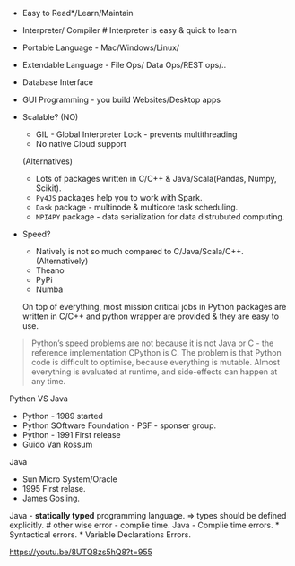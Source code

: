 
* Easy to Read*/Learn/Maintain
* Interpreter/ Compiler # Interpreter is easy & quick to learn
* Portable Language - Mac/Windows/Linux/
* Extendable Language - File Ops/ Data Ops/REST ops/..
* Database Interface
* GUI Programming - you build Websites/Desktop apps
* Scalable?
    (NO)
    * GIL - Global Interpreter Lock - prevents multithreading
    * No native Cloud support
    
    (Alternatives)
    
    * Lots of packages written in C/C++ & Java/Scala(Pandas, Numpy, Scikit).
    * `Py4JS` packages help you to work with Spark.
    * `Dask` package - multinode & multicore task scheduling.
    * `MPI4PY` package - data serialization for data distrubuted computing.

* Speed?
    * Natively is not so much compared to C/Java/Scala/C++.
    (Alternatively)
    * Theano
    * PyPi
    * Numba
    
    On top of everything, most mission critical jobs in Python packages are written in C/C++ and python wrapper are provided & they are easy to use.

> Python’s speed problems are not because it is not Java or C - the reference implementation CPython is C. The problem is that Python code is difficult to optimise, because everything is mutable. Almost everything is evaluated at runtime, and side-effects can happen at any time.


Python VS Java

* Python - 1989 started
* Python SOftware Foundation - PSF - sponser group.
* Python - 1991 First release
* Guido Van Rossum

Java
* Sun Micro System/Oracle
* 1995 First relase.
* James Gosling.



Java - **statically typed** programming language.
        => types should be defined explicitly. # other wise error - complie time.
Java - Complie time errors.
        * Syntactical errors.
        * Variable Declarations Errors.


https://youtu.be/8UTQ8zs5hQ8?t=955

